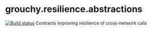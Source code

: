 # grouchy.resilience.abstractions
[![Build status](https://img.shields.io/appveyor/ci/acraven/grouchy-resilience-abstractions.svg)](https://ci.appveyor.com/project/acraven/grouchy-resilience-abstractions)
Contracts improving resilience of cross-network calls
